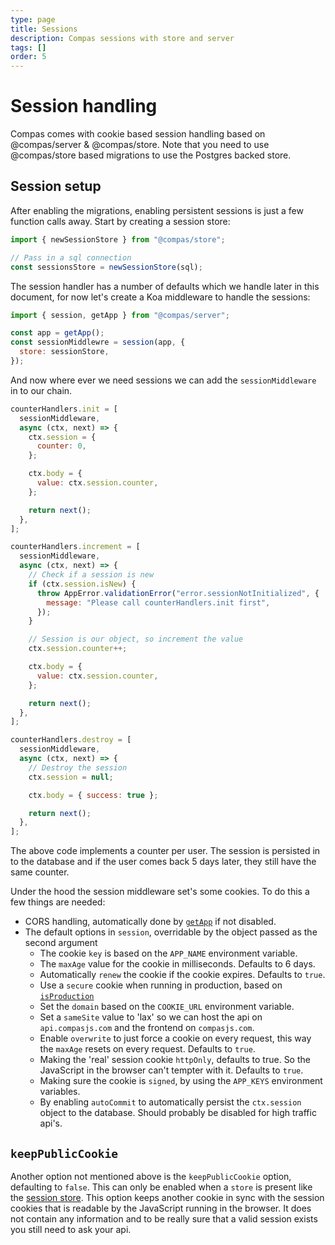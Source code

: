 ```yaml
---
type: page
title: Sessions
description: Compas sessions with store and server
tags: []
order: 5
---
```


# Session handling

Compas comes with cookie based session handling based on @compas/server &
@compas/store. Note that you need to use @compas/store based migrations to use
the Postgres backed store.

## Session setup

After enabling the migrations, enabling persistent sessions is just a few
function calls away. Start by creating a session store:

```js
import { newSessionStore } from "@compas/store";

// Pass in a sql connection
const sessionsStore = newSessionStore(sql);
```

The session handler has a number of defaults which we handle later in this
document, for now let's create a Koa middleware to handle the sessions:

```js
import { session, getApp } from "@compas/server";

const app = getApp();
const sessionMiddlewre = session(app, {
  store: sessionStore,
});
```

And now where ever we need sessions we can add the `sessionMiddleware` in to our
chain.

```js
counterHandlers.init = [
  sessionMiddleware,
  async (ctx, next) => {
    ctx.session = {
      counter: 0,
    };

    ctx.body = {
      value: ctx.session.counter,
    };

    return next();
  },
];

counterHandlers.increment = [
  sessionMiddleware,
  async (ctx, next) => {
    // Check if a session is new
    if (ctx.session.isNew) {
      throw AppError.validationError("error.sessionNotInitialized", {
        message: "Please call counterHandlers.init first",
      });
    }

    // Session is our object, so increment the value
    ctx.session.counter++;

    ctx.body = {
      value: ctx.session.counter,
    };

    return next();
  },
];

counterHandlers.destroy = [
  sessionMiddleware,
  async (ctx, next) => {
    // Destroy the session
    ctx.session = null;

    ctx.body = { success: true };

    return next();
  },
];
```

The above code implements a counter per user. The session is persisted in to the
database and if the user comes back 5 days later, they still have the same
counter.

Under the hood the session middleware set's some cookies. To do this a few
things are needed:

- CORS handling, automatically done by [`getApp`](/api/server.html#getapp) if
  not disabled.
- The default options in `session`, overridable by the object passed as the
  second argument
  - The cookie `key` is based on the `APP_NAME` environment variable.
  - The `maxAge` value for the cookie in milliseconds. Defaults to 6 days.
  - Automatically `renew` the cookie if the cookie expires. Defaults to `true`.
  - Use a `secure` cookie when running in production, based on
    [`isProduction`](/api/stdlib.html#isproduction)
  - Set the `domain` based on the `COOKIE_URL` environment variable.
  - Set a `sameSite` value to 'lax' so we can host the api on `api.compasjs.com`
    and the frontend on `compasjs.com`.
  - Enable `overwrite` to just force a cookie on every request, this way the
    `maxAge` resets on every request. Defaults to `true`.
  - Making the 'real' session cookie `httpOnly`, defaults to true. So the
    JavaScript in the browser can't tempter with it. Defaults to `true`.
  - Making sure the cookie is `signed`, by using the `APP_KEYS` environment
    variables.
  - By enabling `autoCommit` to automatically persist the `ctx.session` object
    to the database. Should probably be disabled for high traffic api's.

## `keepPublicCookie`

Another option not mentioned above is the `keepPublicCookie` option, defaulting
to `false`. This can only be enabled when a `store` is present like the
[session store](/api/store.html#newsessionstore). This option keeps another
cookie in sync with the session cookies that is readable by the JavaScript
running in the browser. It does not contain any information and to be really
sure that a valid session exists you still need to ask your api.
